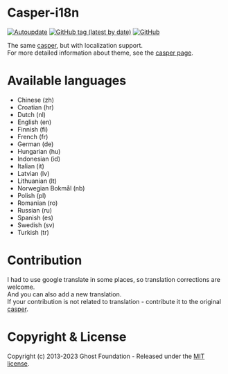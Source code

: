 # Casper-i18n

[![Autoupdate](https://github.com/GenZmeY/Casper-i18n/actions/workflows/autoupdate.yml/badge.svg)](https://github.com/GenZmeY/Casper-i18n/actions/workflows/autoupdate.yml)
[![GitHub tag (latest by date)](https://img.shields.io/github/v/tag/GenZmeY/Casper-i18n)](https://github.com/GenZmeY/Casper-i18n/tags)
[![GitHub](https://img.shields.io/github/license/GenZmeY/Casper-i18n)](LICENSE)

The same [casper](https://github.com/TryGhost/Casper), but with localization support.  
For more detailed information about theme, see the [casper page](https://github.com/TryGhost/Casper).

# Available languages
- Chinese (zh)
- Croatian (hr)
- Dutch (nl)
- English (en)
- Finnish (fi)
- French (fr)
- German (de)
- Hungarian (hu)
- Indonesian (id)
- Italian (it)
- Latvian (lv)
- Lithuanian (lt)
- Norwegian Bokmål (nb)
- Polish (pl)
- Romanian (ro)
- Russian (ru)
- Spanish (es)
- Swedish (sv)
- Turkish (tr)

# Contribution

I had to use google translate in some places, so translation corrections are welcome.  
And you can also add a new translation.  
If your contribution is not related to translation - contribute it to the original [casper](https://github.com/TryGhost/Casper).  

# Copyright & License

Copyright (c) 2013-2023 Ghost Foundation - Released under the [MIT license](LICENSE).
